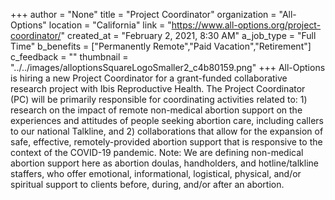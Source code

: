 +++
author = "None"
title = "Project Coordinator"
organization = "All-Options"
location = "California"
link = "https://www.all-options.org/project-coordinator/"
created_at = "February 2, 2021, 8:30 AM"
a_job_type = "Full Time"
b_benefits = ["Permanently Remote","Paid Vacation","Retirement"]
c_feedback = ""
thumbnail = "../../images/alloptionsSquareLogoSmaller2_c4b80159.png"
+++
All-Options is hiring a new Project Coordinator for a grant-funded collaborative research project with Ibis Reproductive Health. The Project Coordinator (PC) will be primarily responsible for coordinating activities related to: 1) research on the impact of remote non-medical abortion support on the experiences and attitudes of people seeking abortion care, including callers to our national Talkline, and 2) collaborations that allow for the expansion of safe, effective, remotely-provided abortion support that is responsive to the context of the COVID-19 pandemic. Note: We are defining non-medical abortion support here as abortion doulas, handholders, and hotline/talkline staffers, who offer emotional, informational, logistical, physical, and/or spiritual support to clients before, during, and/or after an abortion.
